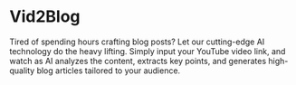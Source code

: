 # Vid2Blog
Tired of spending hours crafting blog posts? Let our cutting-edge AI technology do the heavy lifting. Simply input your YouTube video  link, and watch as AI analyzes the content, extracts key points, and generates high-quality blog articles tailored to your audience.
